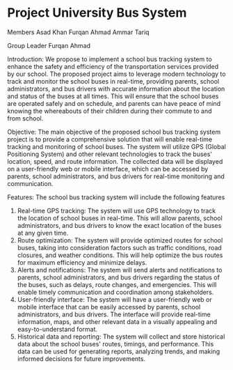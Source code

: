 # Project University Bus System

Members 
Asad Khan
Furqan Ahmad
Ammar Tariq

Group Leader  Furqan Ahmad


Introduction:
We propose to implement a school bus tracking system to enhance the safety and efficiency of the transportation services provided by our school. The proposed project aims to leverage modern technology to track and monitor the school buses in real-time, providing parents, school administrators, and bus drivers with accurate information about the location and status of the buses at all times. This will ensure that the school buses are operated safely and on schedule, and parents can have peace of mind knowing the whereabouts of their children during their commute to and from school.

Objective:
The main objective of the proposed school bus tracking system project is to provide a comprehensive solution that will enable real-time tracking and monitoring of school buses. The system will utilize GPS (Global Positioning System) and other relevant technologies to track the buses' location, speed, and route information. The collected data will be displayed on a user-friendly web or mobile interface, which can be accessed by parents, school administrators, and bus drivers for real-time monitoring and communication.

Features:
The school bus tracking system will include the following features
1.	Real-time GPS tracking: The system will use GPS technology to track the location of school buses in real-time. This will allow parents, school                   administrators, and bus drivers to know the exact location of the buses at any given time.
2.	Route optimization: The system will provide optimized routes for school buses, taking into consideration factors such as traffic conditions, road closures,     and weather conditions. This will help optimize the bus routes for maximum efficiency and minimize delays.
3.	Alerts and notifications: The system will send alerts and notifications to parents, school administrators, and bus drivers regarding the status of the           buses, such as delays, route changes, and emergencies. This will enable timely communication and coordination among stakeholders.
4.	User-friendly interface: The system will have a user-friendly web or mobile interface that can be easily accessed by parents, school administrators, and bus     drivers. The interface will provide real-time information, maps, and other relevant data in a visually appealing and easy-to-understand format.
5.	Historical data and reporting: The system will collect and store historical data about the school buses' routes, timings, and performance. This data can be     used for generating reports, analyzing trends, and making informed decisions for future improvements.

